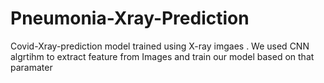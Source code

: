 # Pneumonia-Xray-Prediction
Covid-Xray-prediction model trained using X-ray imgaes . We used CNN algrtihm to extract feature from Images and train our model based on that paramater
